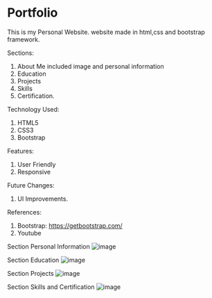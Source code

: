 # Portfolio
This is my Personal Website. website made in html,css and bootstrap framework.



Sections:
1) About Me included image and personal information
2) Education
3) Projects
4) Skills
5) Certification.

Technology Used:
1) HTML5
2) CSS3
3) Bootstrap

Features:
1) User Friendly
2) Responsive

Future Changes:
1) UI Improvements.

References:
1) Bootstrap: https://getbootstrap.com/
2) Youtube



Section Personal Information 
![image](https://user-images.githubusercontent.com/77445318/156924970-e21718d2-440a-40c5-8813-08ac83c077a6.png)

Section Education
![image](https://user-images.githubusercontent.com/77445318/156924984-8e0b1d9a-c922-4276-8512-258674cce86a.png)

Section Projects
![image](https://user-images.githubusercontent.com/77445318/156925043-69952417-b6bf-4127-aaaa-d2021c081ef0.png)

Section Skills and Certification
![image](https://user-images.githubusercontent.com/77445318/156925058-e341bce1-7ed9-4842-a904-1246df6cb36b.png)


